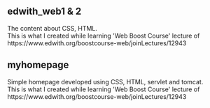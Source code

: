 <h2>edwith_web1 & 2</h2>
<p>
The content about CSS, HTML.<br>
This is what I created while learning 'Web Boost Course' lecture of https://www.edwith.org/boostcourse-web/joinLectures/12943
</p>

<h2>myhomepage</h2>
<p>
Simple homepage developed using CSS, HTML, servlet and tomcat.<br>
This is what I created while learning 'Web Boost Course' lecture of https://www.edwith.org/boostcourse-web/joinLectures/12943
</p>


